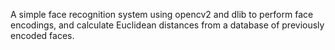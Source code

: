 A simple face recognition system using opencv2 and dlib to perform face encodings, and calculate Euclidean distances from a database of previously encoded faces.
